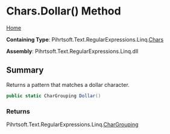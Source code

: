 # Chars\.Dollar\(\) Method

[Home](../../../../../../README.md)

**Containing Type**: Pihrtsoft\.Text\.RegularExpressions\.Linq\.[Chars](../README.md)

**Assembly**: Pihrtsoft\.Text\.RegularExpressions\.Linq\.dll

## Summary

Returns a pattern that matches a dollar character\.

```csharp
public static CharGrouping Dollar()
```

### Returns

Pihrtsoft\.Text\.RegularExpressions\.Linq\.[CharGrouping](../../CharGrouping/README.md)

